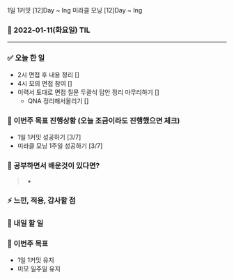 1일 1커밋 [12]Day ~ Ing
미라클 모닝 [12]Day ~ Ing

### 📆 2022-01-11(화요일) TIL

---

### ✅ 오늘 한 일

- 2시 면접 후 내용 정리 []
- 4시 모의 면접 참여 []
- 이력서 토대로 면접 질문 두괄식 답안 정리 마무리하기 []
  - QNA 정리해서올리기 []

### 🐎 이번주 목표 진행상황 (오늘 조금이라도 진행했으면 체크)

- 1일 1커밋 성공하기 [3/7]
- 미라클 모닝 1주일 성공하기 [3/7]

### 🤔 공부하면서 배운것이 있다면?

> -

### ⚡ 느낀, 적용, 감사할 점

### 🚀 내일 할 일

### 🎯 이번주 목표

- 1일 1커밋 유지
- 미모 일주일 유지
